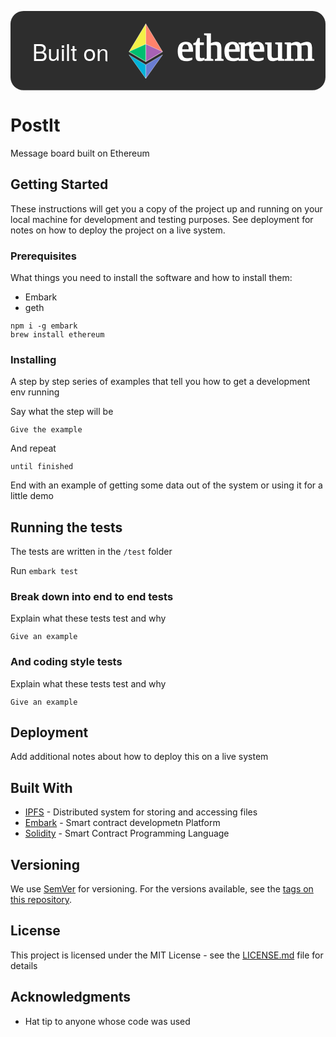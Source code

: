 <svg xmlns="http://www.w3.org/2000/svg" viewBox="0 0 290 73"><defs><style>.cls-1{fill:#2d2d2d;}.cls-2{font-size:35.51px;font-family:PrintClearly, Print Clearly;letter-spacing:-0.01em;}.cls-2,.cls-6{fill:#fff;}.cls-10,.cls-11,.cls-12,.cls-2,.cls-7,.cls-8,.cls-9{stroke:#fff;stroke-miterlimit:10;}.cls-3{letter-spacing:0em;}.cls-4{letter-spacing:-0.04em;}.cls-5{letter-spacing:0em;}.cls-6{font-size:21.19px;font-family:HelveticaNeue-Medium, Helvetica Neue;}.cls-7{fill:#ff826b;}.cls-10,.cls-11,.cls-12,.cls-7,.cls-8,.cls-9{stroke-width:0.25px;}.cls-8{fill:#f3f047;}.cls-9{fill:#6a7dd1;}.cls-10{fill:#00b2d8;}.cls-11{fill:#a762b4;}.cls-12{fill:#00bf70;}</style></defs><title>Layer 1</title><g id="Layer_2" data-name="Layer 2"><g id="Layer_1-2" data-name="Layer 1"><rect class="cls-1" width="290" height="73" rx="12" ry="12"/><text class="cls-2" transform="translate(153 45.65)">e<tspan class="cls-3" x="15.52" y="0">the</tspan><tspan class="cls-4" x="56.74" y="0">r</tspan><tspan class="cls-5" x="65.66" y="0">eum</tspan></text><text class="cls-6" transform="translate(20 46.16)">Built on</text><path class="cls-7" d="M124.55,11.85,124.22,13V46.26l.33.33L140,37.47Z"/><path class="cls-8" d="M124.55,11.85,109.11,37.47l15.44,9.12V11.85Z"/><path class="cls-9" d="M124.55,49.52l-.19.23V61.6l.19.55L140,40.4Z"/><path class="cls-10" d="M124.55,62.15V49.52L109.11,40.4Z"/><path class="cls-11" d="M124.55,46.59,140,37.47l-15.44-7Z"/><path class="cls-12" d="M109.11,37.47l15.44,9.12V30.45Z"/></g></g></svg>

# PostIt

Message board built on Ethereum



## Getting Started

These instructions will get you a copy of the project up and running on your local machine for development and testing purposes. See deployment for notes on how to deploy the project on a live system.

### Prerequisites

What things you need to install the software and how to install them:

- Embark
- geth

```
npm i -g embark
brew install ethereum
```

### Installing

A step by step series of examples that tell you how to get a development env running

Say what the step will be

```
Give the example
```

And repeat

```
until finished
```

End with an example of getting some data out of the system or using it for a little demo

## Running the tests

The tests are written in the `/test` folder

Run `embark test`

### Break down into end to end tests

Explain what these tests test and why

```
Give an example
```

### And coding style tests

Explain what these tests test and why

```
Give an example
```

## Deployment

Add additional notes about how to deploy this on a live system

## Built With

* [IPFS](https://docs.ipfs.io/) - Distributed system for storing and accessing files
* [Embark](https://embark.status.im/) - Smart contract developmetn Platform
* [Solidity](https://solidity.readthedocs.io/en/v0.5.10/) - Smart Contract Programming Language


## Versioning

We use [SemVer](http://semver.org/) for versioning. For the versions available, see the [tags on this repository](https://github.com/your/project/tags). 

## License

This project is licensed under the MIT License - see the [LICENSE.md](LICENSE.md) file for details

## Acknowledgments

* Hat tip to anyone whose code was used


